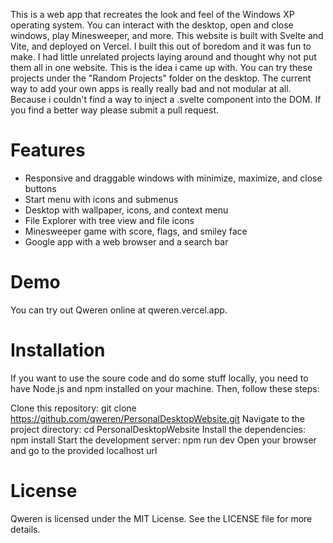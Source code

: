 This is a web app that recreates the look and feel of the Windows XP operating system. You can interact with the desktop, open and close windows, play Minesweeper, and more. This website is built with Svelte and Vite, and deployed on Vercel.
I built this out of boredom and it was fun to make. I had little unrelated projects laying around and thought why not put them all in one website. This is the idea i came up with. You can try these projects under the "Random Projects" folder on the desktop.
The current way to add your own apps is really really bad and not modular at all. Because i couldn't find a way to inject a .svelte component into the DOM. If you find a better way please submit a pull request. 

# Features
 - Responsive and draggable windows with minimize, maximize, and close buttons
 - Start menu with icons and submenus
 - Desktop with wallpaper, icons, and context menu
 - File Explorer with tree view and file icons
 - Minesweeper game with score, flags, and smiley face
 - Google app with a web browser and a search bar

# Demo
You can try out Qweren online at qweren.vercel.app.

# Installation
If you want to use the soure code and do some stuff locally, you need to have Node.js and npm installed on your machine. Then, follow these steps:

Clone this repository: git clone https://github.com/qweren/PersonalDesktopWebsite.git
Navigate to the project directory: cd PersonalDesktopWebsite
Install the dependencies: npm install
Start the development server: npm run dev
Open your browser and go to the provided localhost url

# License
Qweren is licensed under the MIT License. See the LICENSE file for more details.


